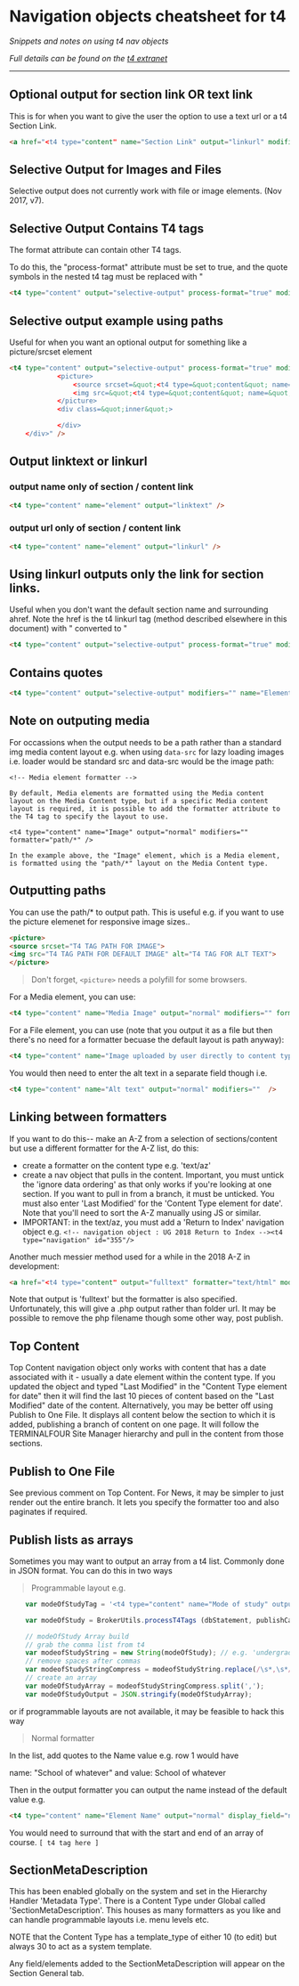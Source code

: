 # Navigation objects cheatsheet for t4
*Snippets and notes on using t4 nav objects*

*Full details can be found on the [t4 extranet](https://community.terminalfour.com/product-info/terminalfour/80/assets/navigation/)*

- - -

## Optional output for section link OR text link

This is for when you want to give the user the option to use a text url or a t4 Section Link.

```html
<a href="<t4 type="content" name="Section Link" output="linkurl" modifiers=""  /><t4 type="content" name="URL Link" output="normal" modifiers=""  />">  <!-- any content you wish to surround --> </a>
```

## Selective Output for Images and Files

Selective output does not currently work with file or image elements. (Nov 2017, v7).

## Selective Output Contains T4 tags

The format attribute can contain other T4 tags.

To do this, the "process-format" attribute must be set to true, and the quote symbols in the nested t4 tag must be replaced with &quot;
```html
<t4 type="content" output="selective-output" process-format="true" modifiers="" name="Name" format="<p><t4 type=&quot;lang-var&quot; default-language=&quot;en&quot; en=&quot;Name&quot; ga=&quot;Irish Name&quot; fr=&quot;French Name&quot; /> : $value</p>" />
```

## Selective output example using paths

Useful for when you want an optional output for something like a picture/srcset element

```html
<t4 type="content" output="selective-output" process-format="true" modifiers="medialibrary, nav_sections" name="Header image 1600x600" format="<div class=&quot;module banner align-centre&quot;>
			<picture>
				<source srcset=&quot;<t4 type=&quot;content&quot; name=&quot;Header image 1600x600&quot; output=&quot;normal&quot; modifiers=&quot;&quot; formatter=&quot;path/*&quot; />&quot;>
				<img src=&quot;<t4 type=&quot;content&quot; name=&quot;Header image 1600x600&quot; output=&quot;normal&quot; modifiers=&quot;&quot; formatter=&quot;path/*&quot; />&quot; alt=&quot;<t4 type=&quot;content&quot; name=&quot;Header image alt text&quot; output=&quot;normal&quot; modifiers=&quot;&quot;  />&quot;>
			</picture>
			<div class=&quot;inner&quot;>

			</div>
	</div>" />
```

## Output linktext or linkurl

### output name only of section / content link
```html
<t4 type="content" name="element" output="linktext" />
```
### output url only of section / content link
```html
<t4 type="content" name="element" output="linkurl" />
```

## Using linkurl outputs only the link for section links.

Useful when you don't want the default section name and surrounding ahref. Note the href is the t4 linkurl tag (method described elsewhere in this document) with " converted to &quot;
```html
<t4 type="content" output="selective-output" process-format="true" modifiers="" name="Optional Section link" format="<div class=&quot;classname&quot;><a href=&quot;<t4 type=&quot;content&quot; name=&quot;Optional Section link&quot; output=&quot;linkurl&quot; />&quot;>Read more <i class=&quot;fa fa-arrow-right&quot;></i></a></div>" />
```

## Contains quotes

```html
<t4 type="content" output="selective-output" modifiers="" name="Element name" format="<p class=&quot;phone&quot;>Phone: $value</p>" />
```


## Note on outputing media

For occassions when the output needs to be a path rather than a standard img media content layout e.g. when using `data-src` for lazy loading images i.e. loader would be standard src and data-src would be the image path:

```
<!-- Media element formatter -->

By default, Media elements are formatted using the Media content layout on the Media Content type, but if a specific Media content layout is required, it is possible to add the formatter attribute to the T4 tag to specify the layout to use.

<t4 type="content" name="Image" output="normal" modifiers="" formatter="path/*" />

In the example above, the "Image" element, which is a Media element, is formatted using the "path/*" layout on the Media Content type.

```

## Outputting paths

You can use the path/* to output path. This is useful e.g. if you want to use the picture elemenet for responsive image sizes..

```html
<picture>
<source srcset="T4 TAG PATH FOR IMAGE">
<img src="T4 TAG PATH FOR DEFAULT IMAGE" alt="T4 TAG FOR ALT TEXT">
</picture>
```

> Don't forget, `<picture>` needs a polyfill for some browsers.

For a Media element, you can use: 
```html
<t4 type="content" name="Media Image" output="normal" modifiers="" formatter="path/*" />
```

For a File element, you can use (note that you output it as a file but then there's no need for a formatter becuase the default layout is path anyway):
```html
<t4 type="content" name="Image uploaded by user directly to content type" output="file" modifiers="" />
```

You would then need to enter the alt text in a separate field though i.e.
```html
<t4 type="content" name="Alt text" output="normal" modifiers=""  />
```

## Linking between formatters

If you want to do this-- make an A-Z from a selection of sections/content but use a different formatter for the A-Z list, do this:

- create a formatter on the content type e.g. 'text/az'
- create a nav object that pulls in the content. Important, you must untick the 'ignore data ordering' as that only works if you're looking at one section. If you want to pull in from a branch, it must be unticked. You must also enter 'Last Modified' for the 'Content Type element for date'. Note that you'll need to sort the A-Z manually using JS or similar.
- IMPORTANT: in the text/az, you must add a 'Return to Index' navigation object e.g. ```<!-- navigation object : UG 2018 Return to Index --><t4 type="navigation" id="355"/>```


Another much messier method used for a while in the 2018 A-Z in development:

```html
<a href="<t4 type="content" output="fulltext" formatter="text/html" modifiers="nav_sections" name="Course Title" />"> Link </a>
```
Note that output is 'fulltext' but the formatter is also specified. Unfortunately, this will give a .php output rather than folder url. It may be possible to remove the php filename though some other way, post publish.

## Top Content

Top Content navigation object only works with content that has a date associated with it - usually a date element within the content type. If you updated the object and typed "Last Modified" in the "Content Type element for date" then it will find the last 10 pieces of content based on the "Last Modified" date of the content.
Alternatively, you may be better off using Publish to One File. It displays all content below the section to which it is added, publishing a branch of content on one page. It will follow the TERMINALFOUR Site Manager hierarchy and pull in the content from those sections.

## Publish to One File

See previous comment on Top Content. For News, it may be simpler to just render out the entire branch. It lets you specify the formatter too and also paginates if required.

## Publish lists as arrays

Sometimes you may want to output an array from a t4 list. Commonly done in JSON format. You can do this in two ways

> Programmable layout e.g. 

```js
	var modeOfStudyTag = '<t4 type="content" name="Mode of study" output="normal" modifiers="striptags"  />';

	var modeOfStudy = BrokerUtils.processT4Tags (dbStatement, publishCache, section, content, language, isPreview, modeOfStudyTag);

	// modeOfStudy Array build
	// grab the comma list from t4
	var modeofStudyString = new String(modeOfStudy); // e.g. 'undergradute, postgraduate taught'
	// remove spaces after commas
	var modeofStudyStringCompress = modeofStudyString.replace(/\s*,\s*/g, ","); // e.g. 'undergradute,postgraduate taught'
	// create an array
	var modeOfStudyArray = modeofStudyStringCompress.split(',');
	var modeOfStudyOutput = JSON.stringify(modeOfStudyArray);
```

or if programmable layouts are not available, it may be feasible to hack this way

> Normal formatter

In the list, add quotes to the Name value e.g. row 1 would have 

name: "School of whatever" and value: School of whatever

Then in the output formatter you can output the name instead of the default value e.g.

```html
<t4 type="content" name="Element Name" output="normal" display_field="name" />
```

You would need to surround that with the start and end of an array of course. ```[ t4 tag here ]```

## SectionMetaDescription

This has been enabled globally on the system and set in the Hierarchy Handler 'Metadata Type'.
There is a Content Type under Global called 'SectionMetaDescription'. This houses as many formatters as you like and can handle programmable layouts i.e. menu levels etc.

NOTE that the Content Type has a template_type of either 10 (to edit) but always 30 to act as a system template.

Any field/elements added to the SectionMetaDescription will appear on the Section General tab.